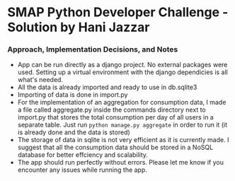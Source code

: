 # SMAP Python Developer Challenge - Solution by Hani Jazzar

### Approach, Implementation Decisions, and Notes

- App can be run directly as a django project. No external packages were used. Setting up a virtual environment with the django dependicies is all what's needed.
- All the data is already imported and ready to use in db.sqlite3
- Importing of data is done in import.py
- For the implementation of an aggregation for consumption data, I made a file called aggregate.py inside the commands directory next to import.py that stores the total consumption per day of all users in a separate table. Just run `python manage.py aggregate` in order to run it (it is already done and the data is stored)
- The storage of data in sqlite is not very efficient as it is currently made. I suggest that all the consumption data should be stored in a NoSQL database for better effciency and scalability.
- The app should run perfectly without errors. Please let me know if you encounter any issues while running the app.
